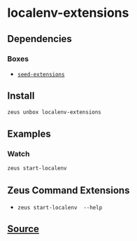 
localenv-extensions 
====================




## Dependencies
### Boxes
* [`seed-extensions`](seed-extensions.md)




## Install
```bash
zeus unbox localenv-extensions
```
## Examples
### Watch 
```bash
zeus start-localenv
```
## Zeus Command Extensions
* ```zeus start-localenv  --help```









## [Source](https://github.com/liquidapps-io/zeus-sdk/tree/master/boxes/groups/core/localenv-extensions)
